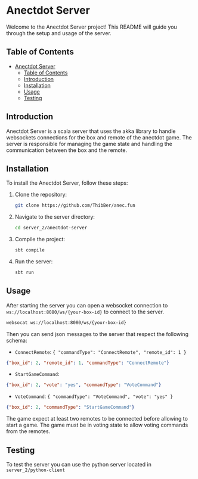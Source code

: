 # Anectdot Server

Welcome to the Anectdot Server project! This README will guide you through the setup and usage of the server.

## Table of Contents

- [Anectdot Server](#anectdot-server)
  - [Table of Contents](#table-of-contents)
  - [Introduction](#introduction)
  - [Installation](#installation)
  - [Usage](#usage)
  - [Testing](#testing)

## Introduction

Anectdot Server is a scala server that uses the akka library to handle websockets connections for the box and remote of the anectdot game. The server is responsible for managing the game state and handling the communication between the box and the remote.

## Installation

To install the Anectdot Server, follow these steps:

1. Clone the repository:

    ```sh
    git clone https://github.com/ThibBer/anec.fun
    ```

2. Navigate to the server directory:

    ```sh
    cd server_2/anectdot-server
    ```

3. Compile the project:

    ```sh
    sbt compile
    ```

4. Run the server:

    ```sh
    sbt run
    ```

## Usage

After starting the server you can open a websocket connection to `ws://localhost:8080/ws/{your-box-id}` to connect to the server.

```sh
websocat ws://localhost:8080/ws/{your-box-id}
```

Then you can send json messages to the server that respect the following schema:

- `ConnectRemote`: `{ "commandType": "ConnectRemote", "remote_id": 1 }`

```json
{"box_id": 2, "remote_id": 1, "commandType": "ConnectRemote"}
```

- `StartGameCommand`:

```json
{"box_id": 2, "vote": "yes", "commandType": "VoteCommand"}
```

- `VoteCommand`: `{ "commandType": "VoteCommand", "vote": "yes" }`

```json
{"box_id": 2, "commandType": "StartGameCommand"}
```

The game expect at least two remotes to be connected before allowing to start a game.
The game must be in voting state to allow voting commands from the remotes.

## Testing

To test the server you can use the python server located in `server_2/python-client`
